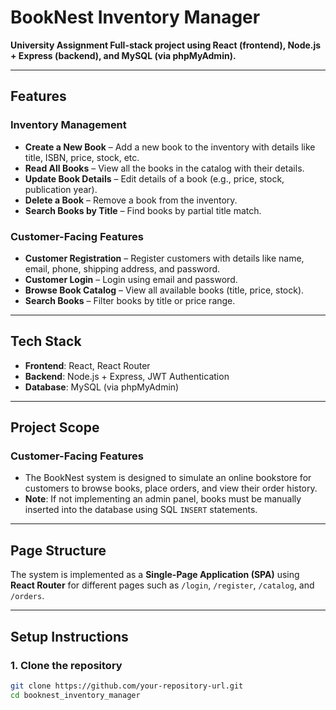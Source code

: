 # BookNest Inventory Manager

**University Assignment Full-stack project using React (frontend), Node.js + Express (backend), and MySQL (via phpMyAdmin).**

---

## Features

### **Inventory Management**
- **Create a New Book** – Add a new book to the inventory with details like title, ISBN, price, stock, etc.
- **Read All Books** – View all the books in the catalog with their details.
- **Update Book Details** – Edit details of a book (e.g., price, stock, publication year).
- **Delete a Book** – Remove a book from the inventory.
- **Search Books by Title** – Find books by partial title match.

### **Customer-Facing Features**
- **Customer Registration** – Register customers with details like name, email, phone, shipping address, and password.
- **Customer Login** – Login using email and password.
- **Browse Book Catalog** – View all available books (title, price, stock).
- **Search Books** – Filter books by title or price range.

---

## Tech Stack

- **Frontend**: React, React Router
- **Backend**: Node.js + Express, JWT Authentication
- **Database**: MySQL (via phpMyAdmin)

---

## Project Scope

### **Customer-Facing Features**
- The BookNest system is designed to simulate an online bookstore for customers to browse books, place orders, and view their order history.
- **Note**: If not implementing an admin panel, books must be manually inserted into the database using SQL `INSERT` statements.

---

## **Page Structure**

The system is implemented as a **Single-Page Application (SPA)** using **React Router** for different pages such as `/login`, `/register`, `/catalog`, and `/orders`.

---

## **Setup Instructions**

### 1. Clone the repository

```bash
git clone https://github.com/your-repository-url.git
cd booknest_inventory_manager


